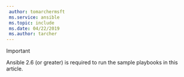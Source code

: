 ```yaml
---
 author: tomarchermsft
 ms.service: ansible
 ms.topic: include
 ms.date: 04/22/2019
 ms.author: tarcher
---
```


> [!Important]
> Ansible 2.6 (or greater) is required to run the sample playbooks in this article.